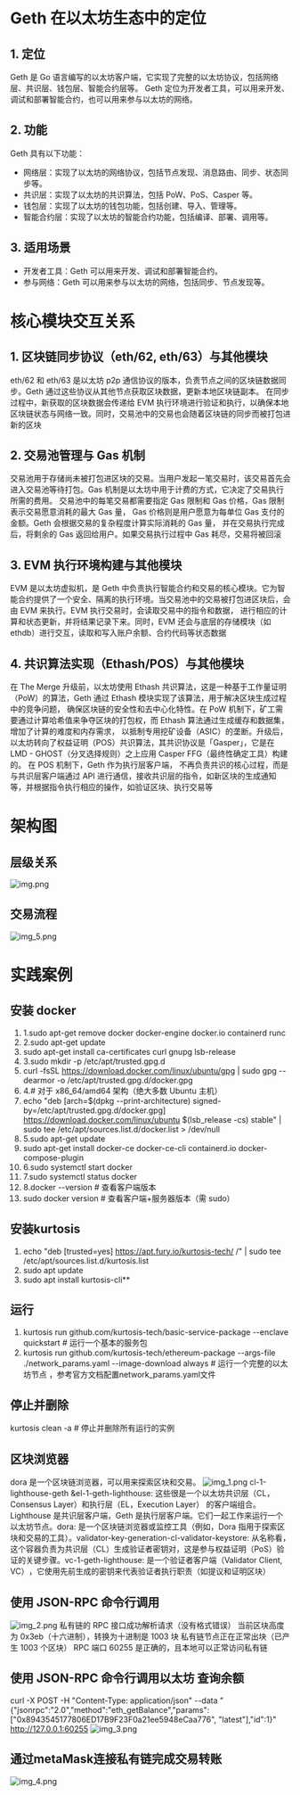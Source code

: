 # Geth 在以太坊生态中的定位

## 1. 定位
Geth 是 Go 语言编写的以太坊客户端，它实现了完整的以太坊协议，包括网络层、共识层、钱包层、智能合约层等。
Geth 定位为开发者工具，可以用来开发、调试和部署智能合约，也可以用来参与以太坊的网络。
## 2. 功能
Geth 具有以下功能：
- 网络层：实现了以太坊的网络协议，包括节点发现、消息路由、同步、状态同步等。
- 共识层：实现了以太坊的共识算法，包括 PoW、PoS、Casper 等。
- 钱包层：实现了以太坊的钱包功能，包括创建、导入、管理等。
- 智能合约层：实现了以太坊的智能合约功能，包括编译、部署、调用等。
## 3. 适用场景
- 开发者工具：Geth 可以用来开发、调试和部署智能合约。
- 参与网络：Geth 可以用来参与以太坊的网络，包括同步、节点发现等。
# 核心模块交互关系
## 1. 区块链同步协议（eth/62, eth/63）与其他模块
eth/62 和 eth/63 是以太坊 p2p 通信协议的版本，负责节点之间的区块链数据同步。Geth 通过这些协议从其他节点获取区块数据，更新本地区块链副本。
在同步过程中，新获取的区块数据会传递给 EVM 执行环境进行验证和执行，以确保本地区块链状态与网络一致。同时，交易池中的交易也会随着区块链的同步而被打包进新的区块
## 2. 交易池管理与 Gas 机制
交易池用于存储尚未被打包进区块的交易。当用户发起一笔交易时，该交易首先会进入交易池等待打包。Gas 机制是以太坊中用于计费的方式，它决定了交易执行所需的费用。
交易池中的每笔交易都需要指定 Gas 限制和 Gas 价格，Gas 限制表示交易愿意消耗的最大 Gas 量， Gas 价格则是用户愿意为每单位 Gas 支付的金额。Geth 会根据交易的复杂程度计算实际消耗的 Gas 量，
并在交易执行完成后，将剩余的 Gas 返回给用户。如果交易执行过程中 Gas 耗尽，交易将被回滚
## 3. EVM 执行环境构建与其他模块
EVM 是以太坊虚拟机，是 Geth 中负责执行智能合约和交易的核心模块。它为智能合约提供了一个安全、隔离的执行环境。当交易池中的交易被打包进区块后，会由 EVM 来执行。EVM 执行交易时，会读取交易中的指令和数据，
进行相应的计算和状态更新，并将结果记录下来。同时，EVM 还会与底层的存储模块（如 ethdb）进行交互，读取和写入账户余额、合约代码等状态数据
## 4. 共识算法实现（Ethash/POS）与其他模块
在 The Merge 升级前，以太坊使用 Ethash 共识算法，这是一种基于工作量证明（PoW）的算法，Geth 通过 Ethash 模块实现了该算法，用于解决区块生成过程中的竞争问题，
确保区块链的安全性和去中心化特性。在 PoW 机制下，矿工需要通过计算哈希值来争夺区块的打包权，而 Ethash 算法通过生成缓存和数据集，增加了计算的难度和内存需求，
以抵制专用挖矿设备（ASIC）的垄断。升级后，以太坊转向了权益证明（POS）共识算法，其共识协议是「Gasper」，它是在 LMD - GHOST（分叉选择规则）之上应用 Casper FFG（最终性确定工具）构建的。
在 POS 机制下，Geth 作为执行层客户端，
不再负责共识的核心过程，而是与共识层客户端通过 API 进行通信，接收共识层的指令，如新区块的生成通知等，并根据指令执行相应的操作，如验证区块、执行交易等

# 架构图
## 层级关系
![img.png](img.png)
## 交易流程
![img_5.png](img_5.png)
# 实践案例
## 安装 docker
1. 1.sudo apt-get remove docker docker-engine docker.io containerd runc
2. 2.sudo apt-get update
3. sudo apt-get install ca-certificates curl gnupg lsb-release
4. 3.sudo mkdir -p /etc/apt/trusted.gpg.d
5. curl -fsSL https://download.docker.com/linux/ubuntu/gpg | sudo gpg --dearmor -o /etc/apt/trusted.gpg.d/docker.gpg
6. 4.# 对于 x86_64/amd64 架构（绝大多数 Ubuntu 主机）
7. echo "deb [arch=$(dpkg --print-architecture) signed-by=/etc/apt/trusted.gpg.d/docker.gpg] https://download.docker.com/linux/ubuntu $(lsb_release -cs) stable" | sudo tee /etc/apt/sources.list.d/docker.list > /dev/null
8. 5.sudo apt-get update
9. sudo apt-get install docker-ce docker-ce-cli containerd.io docker-compose-plugin
10. 6.sudo systemctl start docker
11. 7.sudo systemctl status docker
12. 8.docker --version  # 查看客户端版本
13. sudo docker version  # 查看客户端+服务器版本（需 sudo）
## 安装kurtosis
1. echo "deb [trusted=yes] https://apt.fury.io/kurtosis-tech/ /" | sudo tee /etc/apt/sources.list.d/kurtosis.list
2. sudo apt update
3. sudo apt install kurtosis-cli**
## 运行
1. kurtosis run github.com/kurtosis-tech/basic-service-package --enclave quickstart  # 运行一个基本的服务包
2. kurtosis run github.com/kurtosis-tech/ethereum-package --args-file ./network_params.yaml --image-download always  # 运行一个完整的以太坊节点 ，参考官方文档配置network_params.yaml文件
## 停止并删除
kurtosis clean -a  # 停止并删除所有运行的实例
## 区块浏览器
dora 是一个区块链浏览器，可以用来探索区块和交易。
![img_1.png](img_1.png)
cl-1-lighthouse-geth​​ & ​​el-1-geth-lighthouse​​: 这些很是一个​​以太坊共识层（CL，Consensus Layer）​​ 和​​执行层（EL，Execution Layer）​​ 的客户端组合。Lighthouse 是共识层客户端，Geth 是执行层客户端。它们一起工作来运行一个以太坊节点。
​​dora​​: 是一个​​区块链浏览器​​或​​监控工具​​（例如，Dora 指用于探索区块和交易的工具）。
​​validator-key-generation-cl-validator-keystore​​: 从名称看，这个容器负责为共识层（CL）​​生成验证者密钥对​​，这是参与权益证明（PoS）验证的关键步骤。
​​vc-1-geth-lighthouse​​: 是一个​​验证者客户端（Validator Client, VC）​​，它使用先前生成的密钥来代表验证者执行职责（如提议和证明区块）
## 使用 JSON-RPC 命令行调用
![img_2.png](img_2.png)
私有链的 RPC 接口成功解析请求（没有格式错误）
当前区块高度为 0x3eb（十六进制），转换为十进制是 1003 块
私有链节点正在正常出块（已产生 1003 个区块）
RPC 端口 60255 是正确的，且本地可以正常访问私有链
## 使用 JSON-RPC 命令行调用以太坊 查询余额
curl -X POST -H "Content-Type: application/json" --data "{\"jsonrpc\":\"2.0\",\"method\":\"eth_getBalance\",\"params\":[\"0x8943545177806ED17B9F23F0a21ee5948eCaa776\", \"latest\"],\"id\":1}" http://127.0.0.1:60255
![img_3.png](img_3.png)
## 通过metaMask连接私有链完成交易转账
![img_4.png](img_4.png)



    